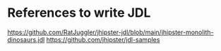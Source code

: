 # References to write JDL
https://github.com/RatJuggler/jhipster-jdl/blob/main/jhipster-monolith-dinosaurs.jdl
https://github.com/jhipster/jdl-samples
